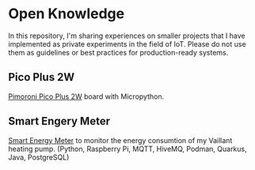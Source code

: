 # Open Knowledge
In this repository, I'm sharing experiences on smaller projects that I have implemented as private experiments in the field of IoT. Please do not use them as guidelines or best practices for production-ready systems.

## Pico Plus 2W
[Pimoroni Pico Plus 2W](pico-plus-2w) board with Micropython.


## Smart Engery Meter
[Smart Energy Meter](smart-energy-meter) to monitor the energy consumtion of my Vaillant heating pump. (Python, Raspberry Pi, MQTT, HiveMQ, Podman, Quarkus, Java, PostgreSQL)
